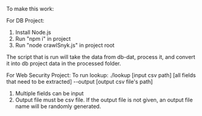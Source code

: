 To make this work:

For DB Project:
1. Install Node.js
2. Run "npm i" in project
3. Run "node crawlSnyk.js" in project root

The script that is run will take the data from db-dat, process it, and convert it into db project data in the processed folder.

For Web Security Project:
To run lookup:
./lookup [input csv path] [all fields that need to be extracted] --output [output csv file's path]

1. Multiple fields can be input
2. Output file must be csv file. If the output file is not given, an output file name will be randomly generated.